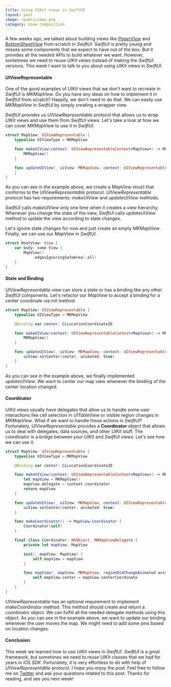 ```yaml
---
title: Using UIKit views in SwiftUI
layout: post
image: /public/map.png
category: View Composition
---
```


A few weeks ago, we talked about building views like [*PagerView*](/2019/12/25/building-pager-view-in-swiftui/) and [*BottomSheetView*](/2019/12/11/building-bottom-sheet-in-swiftui/) from scratch in *SwiftUI*. *SwiftUI* is pretty young and misses some components that we expect to have out of the box. But it provides all the needed APIs to build whatever we want. However, sometimes we need to reuse *UIKit* views instead of making the *SwiftUI* versions. This week I want to talk to you about using *UIKit* views in *SwiftUI*.

#### UIViewRepresentable
One of the good examples of *UIKit* views that we don't want to recreate in *SwiftUI* is *MKMapView*. Do you have any ideas on how to implement it in *SwiftUI* from scratch? Happily, we don't need to do that. We can easily use *MKMapView* in *SwiftUI* by simply creating a wrapper view.

*SwiftUI* provides us *UIViewRepresentable* protocol that allows us to wrap *UIKit* views and use them from *SwiftUI* views. Let's take a look at how we can cover *MKMapView* to use it in *SwiftUI*.

```swift
struct MapView: UIViewRepresentable {
    typealias UIViewType = MKMapView

    func makeUIView(context: UIViewRepresentableContext<MapView>) -> MKMapView {
        MKMapView()
    }

    func updateUIView(_ uiView: MKMapView, context: UIViewRepresentableContext<MapView>) {
    }
}
```

As you can see in the example above, we create a *MapView* struct that conforms to the *UIViewRepresentable* protocol. *UIViewRepresentable* protocol has two requirements: *makeUIView* and *updateUIView* methods.

*SwiftUI* calls *makeUIView* only one time when it creates a view hierarchy. Whenever you change the state of the view, *SwiftUI* calls *updateUIView* method to update the view according to state changes.

Let's ignore state changes for now and just create an empty *MKMapView*. Finally, we can use our *MapView* in *SwiftUI*.

```swift
struct RootView: View {
    var body: some View {
        MapView()
            .edgesIgnoringSafeArea(.all)
    }
}
```

#### State and Binding
*UIViewRepresentable* view can store a state or has a binding like any other *SwiftUI* components. Let's refactor our *MapView* to accept a binding for a center coordinate via init method.

```swift
struct MapView: UIViewRepresentable {
    typealias UIViewType = MKMapView

    @Binding var center: CLLocationCoordinate2D

    func makeUIView(context: UIViewRepresentableContext<MapView>) -> MKMapView {
        MKMapView()
    }

    func updateUIView(_ uiView: MKMapView, context: UIViewRepresentableContext<MapView>) {
        uiView.setCenter(center, animated: true)
    }
}
```

As you can see in the example above, we finally implemented *updateUIView*. We want to center our map view whenever the binding of the center location changed.

#### Coordinator
*UIKit* views usually have delegates that allow us to handle some user interactions like cell selection in *UITableView* or visible region changes in *MKMapView*. What if we want to handle these actions in *SwiftUI*? Fortunately, *UIViewRepresentable* provides a **Coordinator** object that allows us to deal with delegates, data sources, and other *UIKit* stuff. The coordinator is a bridge between your *UIKit* and *SwiftUI* views. Let's see how we can use it.

```swift
struct MapView: UIViewRepresentable {
    typealias UIViewType = MKMapView

    @Binding var center: CLLocationCoordinate2D

    func makeUIView(context: UIViewRepresentableContext<MapView>) -> MKMapView {
        let mapView = MKMapView()
        mapView.delegate = context.coordinator
        return mapView
    }

    func updateUIView(_ uiView: MKMapView, context: UIViewRepresentableContext<MapView>) {
        uiView.setCenter(center, animated: true)
    }

    func makeCoordinator() -> MapView.Coordinator {
        Coordinator(self)
    }

    final class Coordinator: NSObject, MKMapViewDelegate {
        private let mapView: MapView

        init(_ mapView: MapView) {
            self.mapView = mapView
        }

        func mapView(_ mapView: MKMapView, regionDidChangeAnimated animated: Bool) {
            self.mapView.center = mapView.centerCoordinate
        }
    }
}
```

*UIViewRepresentable* has an optional requirement to implement *makeCoordinator* method. This method should create and return a coordinator object. We can fulfill all the needed delegate methods using this object. As you can see in the example above, we want to update our binding whenever the user moves the map. We might need to add some pins based on location changes.

#### Conclusion
This week we learned how to use *UIKit* views in *SwiftUI*. *SwiftUI* is a great framework, but sometimes we need to reuse *UIKit* classes that we had for years in *iOS SDK*. Fortunately, it is very effortless to do with help of *UIViewRepresentable* protocol. I hope you enjoy the post. Feel free to follow me on [Twitter](https://twitter.com/mecid) and ask your questions related to this post. Thanks for reading, and see you next week!
